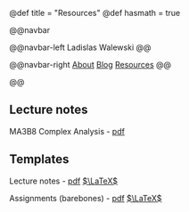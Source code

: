 @def title = "Resources"
@def hasmath = true

@@navbar

@@navbar-left
Ladislas Walewski
@@

@@navbar-right
[About](/) [Blog](/blog/blog) [Resources](/resources/resources)
@@

@@

## Lecture notes

MA3B8 Complex Analysis - [pdf](/pdf_pages/MA3B8/)

## Templates

Lecture notes - [pdf](/pdf_pages/Notes/) [$\LaTeX$](https://github.com/Lads-oxygen/LaTeX-Templates/tree/master/Notes)

Assignments (barebones) - [pdf](/pdf_pages/Assignment/) [$\LaTeX$](https://github.com/Lads-oxygen/LaTeX-Templates/tree/master/Assignment)